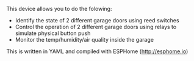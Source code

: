 This device allows you to do the folowing:
  - Identify the state of 2 different garage doors using reed switches
  - Control the operation of 2 different garage doors using relays to simulate physical button push
  - Monitor the temp/humidity/air quality inside the garage

This is written in YAML and compiled with ESPHome (http://esphome.io)